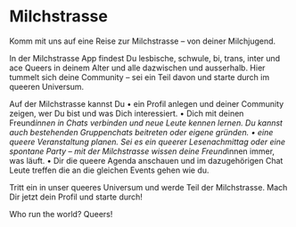 # Milchstrasse

Komm mit uns auf eine Reise zur Milchstrasse – von deiner Milchjugend.

In der Milchstrasse App findest Du lesbische, schwule, bi, trans, inter und ace Queers in deinem Alter und alle dazwischen und ausserhalb. Hier tummelt sich deine Community – sei ein Teil davon und starte durch im queeren Universum.

Auf der Milchstrasse kannst Du
• ein Profil anlegen und deiner Community zeigen, wer Du bist und was Dich interessiert.
• Dich mit deinen Freund*innen in Chats verbinden und neue Leute kennen lernen. Du kannst auch bestehenden Gruppenchats beitreten oder eigene gründen.
• eine queere Veranstaltung planen. Sei es ein queerer Lesenachmittag oder eine spontane Party – mit der Milchstrasse wissen deine Freund*innen immer, was läuft.
• Dir die queere Agenda anschauen und im dazugehörigen Chat Leute treffen die an die gleichen Events gehen wie du.

Tritt ein in unser queeres Universum und werde Teil der Milchstrasse. Mach Dir jetzt dein Profil und starte durch! 

Who run the world? Queers!
